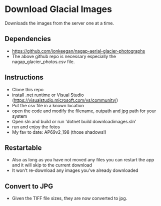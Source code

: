 # Download Glacial Images
Downloads the images from the server one at a time.

## Dependencies
- https://github.com/jonkeegan/nagap-aerial-glacier-photographs
- The above github repo is necessary especially the nagap_glacier_photos.csv file.

## Instructions
- Clone this repo
- install .net runtime or Visual Studio (https://visualstudio.microsoft.com/vs/community/)
- Put the csv file in a known location
- open the code and modify the filename, outpath and jpg path for your system
- Open sln and build or run 'dotnet build downloadimages.sln'
- run and enjoy the fotos
- My fav to date: AP69v2_198 (those shadows!)

## Restartable
- Also as long as you have not moved any files you can restart the app and it will skip to the current download
- It won't re-download any images you've already downloaded

## Convert to JPG
- Given the TIFF file sizes, they are now converted to jpg.
